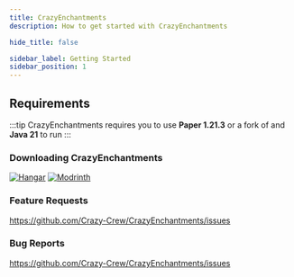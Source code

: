 ```yaml
---
title: CrazyEnchantments
description: How to get started with CrazyEnchantments

hide_title: false

sidebar_label: Getting Started
sidebar_position: 1
---
```

## Requirements
:::tip
CrazyEnchantments requires you to use **Paper  1.21.3** or a fork of and **Java 21** to run
:::

### Downloading CrazyEnchantments
[![Hangar](https://raw.githubusercontent.com/intergrav/devins-badges/v3/assets/cozy-minimal/available/hangar_64h.png)](https://hangar.papermc.io/CrazyCrew/CrazyEnchantments)
[![Modrinth](https://raw.githubusercontent.com/intergrav/devins-badges/v3/assets/cozy-minimal/available/modrinth_64h.png)](https://modrinth.com/plugin/crazyenchantments)

### Feature Requests
https://github.com/Crazy-Crew/CrazyEnchantments/issues

### Bug Reports
https://github.com/Crazy-Crew/CrazyEnchantments/issues